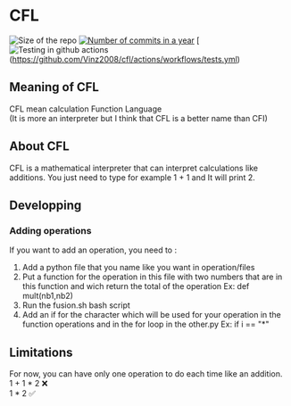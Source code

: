# CFL
![Size of the repo](https://img.shields.io/github/repo-size/Vinz2008/cfl)
[![Number of commits in a year](https://img.shields.io/github/commit-activity/y/Vinz2008/cfl)](https://github.com/Vinz2008/cfl/commits/main)
[![Testing in github actions](https://img.shields.io/github/workflow/status/Vinz2008/cfl/Cfl%20tests)(https://github.com/Vinz2008/cfl/actions/workflows/tests.yml)

## Meaning of CFL
CFL mean calculation Function Language  
(It is more an interpreter but I think that CFL is a better name than CFI)
## About CFL
CFL is a mathematical interpreter that can interpret calculations like additions. You just need to type for example 1 + 1 and It will print 2. 
## Developping
### Adding operations 
If you want to add an operation, you need to :
<ol>
  <li>Add a python file that you name like you want in operation/files</li>
  <li>Put a function for the operation in this file with two numbers that are in this function and wich return the total of the operation Ex: def mult(nb1,nb2)</li>
  <li>Run the fusion.sh bash script</li>
  <li>Add an if for the character which will be used for your operation in the function operations and in the for loop in the other.py Ex: if i == "*"</li>
  
</ol>

## Limitations
For now, you can have only one operation to do each time like an addition.  
1 + 1 * 2 ❌  
1 * 2 ✅  
